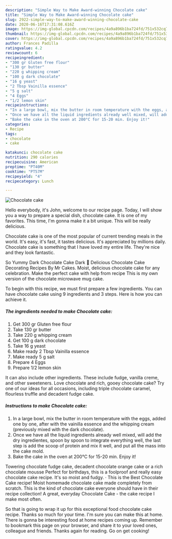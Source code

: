 ```yaml
---
description: "Simple Way to Make Award-winning Chocolate cake"
title: "Simple Way to Make Award-winning Chocolate cake"
slug: 2922-simple-way-to-make-award-winning-chocolate-cake
date: 2020-06-16T17:31:08.616Z
image: https://img-global.cpcdn.com/recipes/4a9a896b1ba724fd/751x532cq70/chocolate-cake-recipe-main-photo.jpg
thumbnail: https://img-global.cpcdn.com/recipes/4a9a896b1ba724fd/751x532cq70/chocolate-cake-recipe-main-photo.jpg
cover: https://img-global.cpcdn.com/recipes/4a9a896b1ba724fd/751x532cq70/chocolate-cake-recipe-main-photo.jpg
author: Frances Padilla
ratingvalue: 4.2
reviewcount: 6
recipeingredient:
- "300 gr Gluten free flour"
- "130 gr butter"
- "220 g whipping cream"
- "100 g dark chocolate"
- "16 g yeast"
- "2 Tbsp Vainilla essence"
- "5 g salt"
- "4 Eggs"
- "1/2 lemon skin"
recipeinstructions:
- "In a large bowl, mix the butter in room temperature with the eggs, added one by one, after with the vainilla essence and the whipping cream (previously mixed with the dark chocolate)."
- "Once we have all the liquid ingredients already well mixed, will add the dry ingredientes, spoon by spoon to integrate everything well, the last step is add the scoop of protein and mix it well, and put all the mass into the cake mold."
- "Bake the cake in the oven at 200°C for 15-20 min. Enjoy it!"
categories:
- Recipe
tags:
- chocolate
- cake

katakunci: chocolate cake 
nutrition: 290 calories
recipecuisine: American
preptime: "PT40M"
cooktime: "PT57M"
recipeyield: "4"
recipecategory: Lunch

---
```



![Chocolate cake](https://img-global.cpcdn.com/recipes/4a9a896b1ba724fd/751x532cq70/chocolate-cake-recipe-main-photo.jpg)

Hello everybody, it's John, welcome to our recipe page. Today, I will show you a way to prepare a special dish, chocolate cake. It is one of my favorites. This time, I'm gonna make it a bit unique. This will be really delicious.

Chocolate cake is one of the most popular of current trending meals in the world. It's easy, it's fast, it tastes delicious. It's appreciated by millions daily. Chocolate cake is something that I have loved my entire life. They're nice and they look fantastic.

So Yummy Dark Chocolate Cake Dark 💖 Delicious Chocolate Cake Decorating Recipes By Mr Cakes. Moist, delicious chocolate cake for any celebration. Make the perfect cake with help from recipe This is my own version of the chocolate microwave mug cake.


To begin with this recipe, we must first prepare a few ingredients. You can have chocolate cake using 9 ingredients and 3 steps. Here is how you can achieve it.

<!--inarticleads1-->

##### The ingredients needed to make Chocolate cake:

1. Get 300 gr Gluten free flour
1. Take 130 gr butter
1. Take 220 g whipping cream
1. Get 100 g dark chocolate
1. Take 16 g yeast
1. Make ready 2 Tbsp Vainilla essence
1. Make ready 5 g salt
1. Prepare 4 Eggs
1. Prepare 1/2 lemon skin


It can also include other ingredients. These include fudge, vanilla creme, and other sweeteners. Love chocolate and rich, gooey chocolate cake? Try one of our ideas for all occasions, including triple chocolate caramel, flourless truffle and decadent fudge cake. 

<!--inarticleads2-->

##### Instructions to make Chocolate cake:

1. In a large bowl, mix the butter in room temperature with the eggs, added one by one, after with the vainilla essence and the whipping cream (previously mixed with the dark chocolate).
1. Once we have all the liquid ingredients already well mixed, will add the dry ingredientes, spoon by spoon to integrate everything well, the last step is add the scoop of protein and mix it well, and put all the mass into the cake mold.
1. Bake the cake in the oven at 200°C for 15-20 min. Enjoy it!


Towering chocolate fudge cake, decadent chocolate orange cake or a rich chocolate mousse Perfect for birthdays, this is a foolproof and really easy chocolate cake recipe. It&#39;s so moist and fudgy. · This is the Best Chocolate Cake recipe! Moist homemade chocolate cake made completely from scratch. This is the kind of chocolate cake everyone should have in their recipe collection! A great, everyday Chocolate Cake - the cake recipe I make most often. 

So that is going to wrap it up for this exceptional food chocolate cake recipe. Thanks so much for your time. I'm sure you can make this at home. There is gonna be interesting food at home recipes coming up. Remember to bookmark this page on your browser, and share it to your loved ones, colleague and friends. Thanks again for reading. Go on get cooking!
